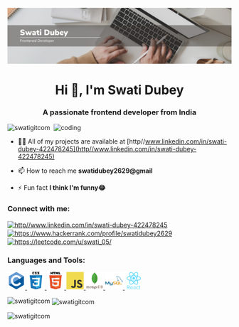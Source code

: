 ![logo](https://github.com/swatigitcom/swatigitcom/blob/main/White%20and%20Blue%20Memphis%20Graphic%20Designer%20LinkedIn%20Banner.png)
<h1 align="center">Hi 👋, I'm Swati Dubey</h1>
<h3 align="center">A passionate frontend developer from India</h3>
<img align="right" alt="coding" width="400" src="https://user-images.githubusercontent.com/55389276/140866485-8fb1c876-9a8f-4d6a-98dc-08c4981eaf70.gif">

<p align="left"> <img src="https://komarev.com/ghpvc/?username=swatigitcom&label=Profile%20views&color=0e75b6&style=flat" alt="swatigitcom" /> </p>

- 👨‍💻 All of my projects are available at [http//www.linkedin.com/in/swati-dubey-422478245](http//www.linkedin.com/in/swati-dubey-422478245)

- 📫 How to reach me **swatidubey2629@gmail**

- ⚡ Fun fact **I think I'm funny😂**

<h3 align="left">Connect with me:</h3>
<p align="left">
<a href="https://linkedin.com/in/http//www.linkedin.com/in/swati-dubey-422478245" target="blank"><img align="center" src="https://raw.githubusercontent.com/rahuldkjain/github-profile-readme-generator/master/src/images/icons/Social/linked-in-alt.svg" alt="http//www.linkedin.com/in/swati-dubey-422478245" height="30" width="40" /></a>
<a href="https://www.hackerrank.com/https://www.hackerrank.com/profile/swatidubey2629" target="blank"><img align="center" src="https://raw.githubusercontent.com/rahuldkjain/github-profile-readme-generator/master/src/images/icons/Social/hackerrank.svg" alt="https://www.hackerrank.com/profile/swatidubey2629" height="30" width="40" /></a>
<a href="https://www.leetcode.com/https://leetcode.com/u/swati_05/" target="blank"><img align="center" src="https://raw.githubusercontent.com/rahuldkjain/github-profile-readme-generator/master/src/images/icons/Social/leet-code.svg" alt="https://leetcode.com/u/swati_05/" height="30" width="40" /></a>
</p>

<h3 align="left">Languages and Tools:</h3>
<p align="left"> <a href="https://www.cprogramming.com/" target="_blank" rel="noreferrer"> <img src="https://raw.githubusercontent.com/devicons/devicon/master/icons/c/c-original.svg" alt="c" width="40" height="40"/> </a> <a href="https://www.w3schools.com/css/" target="_blank" rel="noreferrer"> <img src="https://raw.githubusercontent.com/devicons/devicon/master/icons/css3/css3-original-wordmark.svg" alt="css3" width="40" height="40"/> </a> <a href="https://www.w3.org/html/" target="_blank" rel="noreferrer"> <img src="https://raw.githubusercontent.com/devicons/devicon/master/icons/html5/html5-original-wordmark.svg" alt="html5" width="40" height="40"/> </a> <a href="https://developer.mozilla.org/en-US/docs/Web/JavaScript" target="_blank" rel="noreferrer"> <img src="https://raw.githubusercontent.com/devicons/devicon/master/icons/javascript/javascript-original.svg" alt="javascript" width="40" height="40"/> </a> <a href="https://www.mongodb.com/" target="_blank" rel="noreferrer"> <img src="https://raw.githubusercontent.com/devicons/devicon/master/icons/mongodb/mongodb-original-wordmark.svg" alt="mongodb" width="40" height="40"/> </a> <a href="https://www.mysql.com/" target="_blank" rel="noreferrer"> <img src="https://raw.githubusercontent.com/devicons/devicon/master/icons/mysql/mysql-original-wordmark.svg" alt="mysql" width="40" height="40"/> </a> <a href="https://reactjs.org/" target="_blank" rel="noreferrer"> <img src="https://raw.githubusercontent.com/devicons/devicon/master/icons/react/react-original-wordmark.svg" alt="react" width="40" height="40"/> </a> </p>

<p><img align="left" src="https://github-readme-stats.vercel.app/api/top-langs?username=swatigitcom&show_icons=true&locale=en&layout=compact" alt="swatigitcom" /></p>

<p>&nbsp;<img align="center" src="https://github-readme-stats.vercel.app/api?username=swatigitcom&show_icons=true&locale=en" alt="swatigitcom" /></p>

<p><img align="center" src="https://github-readme-streak-stats.herokuapp.com/?user=swatigitcom&" alt="swatigitcom" /></p>

